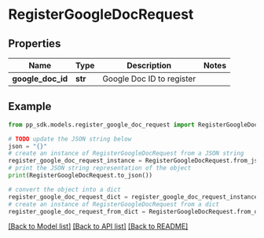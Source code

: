 # RegisterGoogleDocRequest


## Properties

Name | Type | Description | Notes
------------ | ------------- | ------------- | -------------
**google_doc_id** | **str** | Google Doc ID to register | 

## Example

```python
from pp_sdk.models.register_google_doc_request import RegisterGoogleDocRequest

# TODO update the JSON string below
json = "{}"
# create an instance of RegisterGoogleDocRequest from a JSON string
register_google_doc_request_instance = RegisterGoogleDocRequest.from_json(json)
# print the JSON string representation of the object
print(RegisterGoogleDocRequest.to_json())

# convert the object into a dict
register_google_doc_request_dict = register_google_doc_request_instance.to_dict()
# create an instance of RegisterGoogleDocRequest from a dict
register_google_doc_request_from_dict = RegisterGoogleDocRequest.from_dict(register_google_doc_request_dict)
```
[[Back to Model list]](../README.md#documentation-for-models) [[Back to API list]](../README.md#documentation-for-api-endpoints) [[Back to README]](../README.md)


